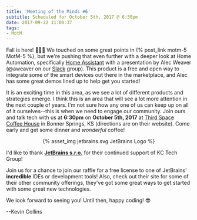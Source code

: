 ```yaml
---
title: 'Meeting of the Minds #6'
subtitle: Scheduled for October 5th, 2017 @ 6:30pm
date: 2017-09-22 11:00:37
tags: 
- MotM
---
```

Fall is here! 🍃🍁🍂  We touched on some great points in {% post_link motm-5 MotM-5 %}, but we're pushing that even further with a deeper look at Home Automation, specifically [Home Assistant](http://home-assistant.io) with a presentation by Alec Weaver (@aweaver on our [Slack](/slack) group).  This product is a free and open way to integrate some of the smart devices out there in the marketplace, and Alec has some great demos lined up to help get you started!

<!-- more -->

It is an exciting time in this area, as we see a lot of different products and strategies emerge.  I think this is an area that will see a lot more attention in the next couple of years.  I'm not sure how any one of us can keep up on all of it ourselves--this is when we need to engage our community.  Join ours and talk tech with us at **6:30pm** on **October 5th, 2017** at [Third Space Coffee House](http://thirdspacecoffeehouse.com) in Bonner Springs, KS (directions are on their website).  Come early and get some dinner and _wonderful_ coffee!

<center>
{% asset_img jetbrains.svg JetBrains Logo %}
</center>

I'd like to thank **[JetBrains s.r.o.](https://www.jetbrains.com)** for their continued support of KC Tech Group! 

Join us for a chance to join our raffle for a free license to one of JetBrains' __incredible__ IDEs or development tools!  Also, check out their site for some of their other community offerings, they've got some great ways to get started with some great new technologies.

We look forward to seeing you! Until then, happy coding! 😎

--Kevin Collins


